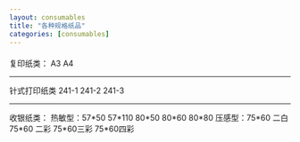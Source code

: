 ```yaml
---
layout: consumables
title: "各种规格纸品"
categories: [consumables]
---
```

####
复印纸类： A3  A4    
<hr/>
针式打印纸类
241-1 241-2   241-3
<hr/>
收银纸类：
热敏型：57*50   57*110   80*50   80*60  80*80
压感型：75*60 二白   75*60 二彩  75*60三彩  75*60四彩


